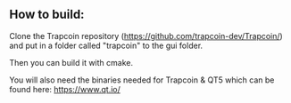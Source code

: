 ## How to build:

Clone the Trapcoin repository (https://github.com/trapcoin-dev/Trapcoin/) and put in a folder called "trapcoin" to the gui folder.

Then you can build it with cmake.

You will also need the binaries needed for Trapcoin & QT5 which can be found here: https://www.qt.io/
